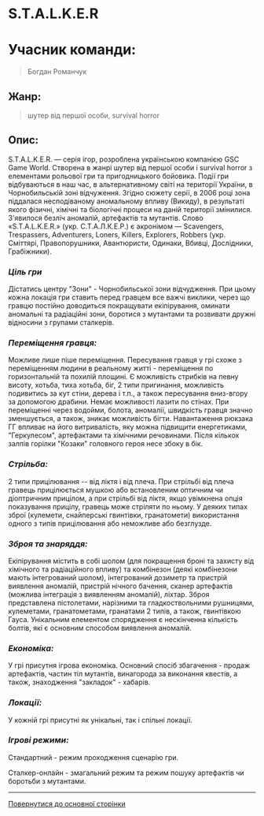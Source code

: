 # S.T.A.L.K.E.R
# Учасник команди: 
> Богдан Романчук

## Жанр:
> шутер від першої особи, survival horror

## Опис:
S.T.A.L.K.E.R. — серія ігор, розроблена українською компанією GSC Game World. Створена в жанрі шутер від першої особи і survival horror з елементами рольової гри та пригодницького бойовика. Події гри відбуваються в наш час, в альтернативному світі на території України, в Чорнобильській зоні відчуження. Згідно сюжету серії, в 2006 році зона піддалася несподіваному аномальному впливу (Викиду), в результаті якого фізичні, хімічні та біологічні процеси на даній території змінилися. З'явилося безліч аномалій, артефактів та мутантів. Слово «S.T.A.L.K.E.R.» (укр. С.Т.А.Л.К.Е.Р.) є акронімом — Scavengers, Trespassers, Adventurers, Loners, Killers, Explorers, Robbers (укр. Сміттярі, Правопорушники, Авантюристи, Одинаки, Вбивці, Дослідники, Грабіжники).

### *Ціль гри*
Дістатись центру "Зони" - Чорнобильської зони відчудження. При цьому кожна локація гри ставить перед гравцем все важчі виклики, через що гравцю постійно доводиться покращувати екіпірування, оминати аномальні та радіаційні зони, боротися з мутантами та розвивати дружні відносини з групами сталкерів.  

### *Переміщення гравця:*
Можливе лише піше переміщення. Пересування гравця у грі схоже з переміщенням людини в реальному житті - переміщення по горизонтальній та похилій площині. Є можливість стрибків на певну висоту, хотьба, тиха хотьба, біг, 2 типи пригинання, можливість подивитись за кут стіни, дерева і т.п., а також пересування вниз-вгору за допомогою драбини. Немає можливості лазити по стінах. При переміщенні через водойми, болота, аномалії, швидкість гравця значно зменшується, а також, зникає можливість бігти. Навантаження рюкзака ГГ впливає на його витривалість, яку можна підвищити енергетиками, "Геркулесом", артефактами та хімічними речовинами. Після кількох залпів горілки "Козаки" головного героя несе збоку в бік.   

### *Стрільба:* 
2 типи прицілювання -- від ліктя і від плеча. При стрільбі від плеча гравець прицілюється мушкою або встановленим оптичним чи діоптричним прицілом, а при стрільбі від ліктя, якщо увімкнена опція показування прицілу, гравець може стріляти по ньому. У деяких типах зброї (кулемети, снайперські гвинтівки, гранатомети) використання одного з типів прицілювання або неможливе або безглузде.

### *Зброя та знаряддя:*
Екіпірування містить в собі шолом (для покращення броні та захисту від хімічного та радіаційного впливу) та комбінезон (деякі комбінезони мають інтегрований шолом), інтегрований дозиметр та пристрій виявлення аномалій, пристрій нічного бачення, сканер артефактів (можлива інтеграція з виявленням аномалій), ліхтар.
 Зброя представлена пістолетами, нарізними та гладкоствольними рушницями, кулеметами, гранатометами, гранатами 2 типів, а також, гвинтівкою Гауса. 
 Унікальним елементом спорядження є нескінченна кількість болтів, які є основним способом виявлення аномалій.

### *Економіка:* 
У грі присутня ігрова економіка. Основний спосіб збагачення - продаж артефактів, частин тіл мутантів, винагорода за виконання квестів, а також, знаходження "закладок" - хабарів.

### *Локації:*
У кожній грі присутні як унікальні, так і спільні локації. 

### *Ігрові режими:* 
 Стандартний - режим проходження сценарію гри.

 Сталкер-онлайн - змагальний режим та режим пошуку артефактів чи боротьби з мутантами.

---
[Повернутися до основної сторінки](../README.md)